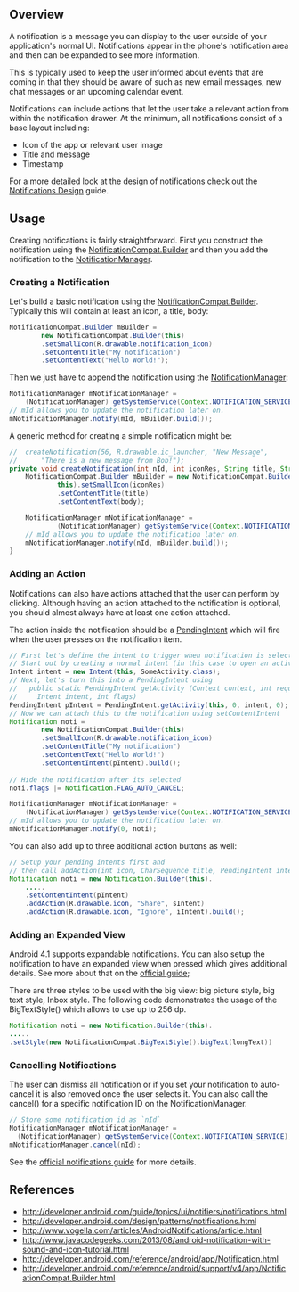 ## Overview

A notification is a message you can display to the user outside of your application's normal UI. Notifications appear in the phone's notification area and then can be expanded to see more information.

This is typically used to keep the user informed about events that are coming in that they should be aware of such as new email messages, new chat messages or an upcoming calendar event.

Notifications can include actions that let the user take a relevant action from within the notification drawer. At the minimum, all notifications consist of a base layout including:

 * Icon of the app or relevant user image 
 * Title and message
 * Timestamp

For a more detailed look at the design of notifications check out the [Notifications Design](http://developer.android.com/design/patterns/notifications.html) guide.

## Usage

Creating notifications is fairly straightforward. First you construct the notification using the [NotificationCompat.Builder](http://developer.android.com/reference/android/support/v4/app/NotificationCompat.Builder.html) and then you add the notification to the [NotificationManager](http://developer.android.com/reference/android/app/NotificationManager.html).

### Creating a Notification

Let's build a basic notification using the [NotificationCompat.Builder](http://developer.android.com/reference/android/support/v4/app/NotificationCompat.Builder.html). Typically this will contain at least an icon, a title, body:

```java
NotificationCompat.Builder mBuilder =
        new NotificationCompat.Builder(this)
        .setSmallIcon(R.drawable.notification_icon)
        .setContentTitle("My notification")
        .setContentText("Hello World!");
```

Then we just have to append the notification using the [NotificationManager](http://developer.android.com/reference/android/app/NotificationManager.html):

```java
NotificationManager mNotificationManager =
    (NotificationManager) getSystemService(Context.NOTIFICATION_SERVICE);
// mId allows you to update the notification later on.
mNotificationManager.notify(mId, mBuilder.build());
```

A generic method for creating a simple notification might be:

```java
//  createNotification(56, R.drawable.ic_launcher, "New Message", 
//      "There is a new message from Bob!");
private void createNotification(int nId, int iconRes, String title, String body) {
	NotificationCompat.Builder mBuilder = new NotificationCompat.Builder(
			this).setSmallIcon(iconRes)
			.setContentTitle(title)
			.setContentText(body);

	NotificationManager mNotificationManager = 
            (NotificationManager) getSystemService(Context.NOTIFICATION_SERVICE);
	// mId allows you to update the notification later on.
	mNotificationManager.notify(nId, mBuilder.build());
}
```

### Adding an Action

Notifications can also have actions attached that the user can perform by clicking. Although having an action attached to the notification is optional, you should almost always have at least one action attached.

The action inside the notification should be a [PendingIntent](http://developer.android.com/reference/android/app/PendingIntent.html) which will fire when the user presses on the notification item.

```java
// First let's define the intent to trigger when notification is selected
// Start out by creating a normal intent (in this case to open an activity)
Intent intent = new Intent(this, SomeActivity.class);
// Next, let's turn this into a PendingIntent using
//   public static PendingIntent getActivity (Context context, int requestCode, 
//     Intent intent, int flags)
PendingIntent pIntent = PendingIntent.getActivity(this, 0, intent, 0);
// Now we can attach this to the notification using setContentIntent
Notification noti =
        new NotificationCompat.Builder(this)
        .setSmallIcon(R.drawable.notification_icon)
        .setContentTitle("My notification")
        .setContentText("Hello World!")
        .setContentIntent(pIntent).build();
        
// Hide the notification after its selected
noti.flags |= Notification.FLAG_AUTO_CANCEL;

NotificationManager mNotificationManager = 
    (NotificationManager) getSystemService(Context.NOTIFICATION_SERVICE);
// mId allows you to update the notification later on.
mNotificationManager.notify(0, noti);
```

You can also add up to three additional action buttons as well:

```java
// Setup your pending intents first and 
// then call addAction(int icon, CharSequence title, PendingIntent intent)
Notification noti = new Notification.Builder(this).
    .....
    .setContentIntent(pIntent)
    .addAction(R.drawable.icon, "Share", sIntent)
    .addAction(R.drawable.icon, "Ignore", iIntent).build();
```

### Adding an Expanded View

Android 4.1 supports expandable notifications. You can also setup the notification to have an expanded view when pressed which gives additional details. See more about that on the [official guide](http://developer.android.com/guide/topics/ui/notifiers/notifications.html#ApplyStyle);

There are three styles to be used with the big view: big picture style, big text style, Inbox style. The following code demonstrates the usage of the BigTextStyle() which allows to use up to 256 dp.

```java
Notification noti = new Notification.Builder(this).
.....
.setStyle(new NotificationCompat.BigTextStyle().bigText(longText)) 
```

### Cancelling Notifications

The user can dismiss all notification or if you set your notification to auto-cancel it is also removed once the user selects it.
You can also call the cancel() for a specific notification ID on the NotificationManager.

```java
// Store some notification id as `nId`
NotificationManager mNotificationManager = 
  (NotificationManager) getSystemService(Context.NOTIFICATION_SERVICE);
mNotificationManager.cancel(nId);
```

See  the [official notifications guide](http://developer.android.com/guide/topics/ui/notifiers/notifications.html) for more details.

## References

 * <http://developer.android.com/guide/topics/ui/notifiers/notifications.html>
 * <http://developer.android.com/design/patterns/notifications.html>
 * <http://www.vogella.com/articles/AndroidNotifications/article.html>
 * <http://www.javacodegeeks.com/2013/08/android-notification-with-sound-and-icon-tutorial.html>
 * <http://developer.android.com/reference/android/app/Notification.html>
 * <http://developer.android.com/reference/android/support/v4/app/NotificationCompat.Builder.html>
